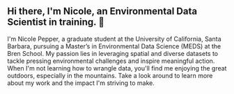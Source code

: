 ## Hi there, I'm Nicole, an Environmental Data Scientist in training. 👋

I'm Nicole Pepper, a graduate student at the University of California, Santa Barbara, pursuing a Master’s in Environmental Data Science (MEDS) at the Bren School. My passion lies in leveraging spatial and diverse datasets to tackle pressing environmental challenges and inspire meaningful action. When I'm not learning how to  wrangle data, you'll find me enjoying the great outdoors, especially in the mountains. Take a look around to learn more about my work and the impact I'm striving to make.

<!--
**nicolelpepper/nicolelpepper** is a ✨ _special_ ✨ repository because its `README.md` (this file) appears on your GitHub profile.

I'm Nicole Pepper, a graduate student at the University of California, Santa Barbara, pursuing a Master’s in Environmental Data Science (MEDS) at the Bren School. My passion lies in leveraging spatial and diverse datasets to tackle pressing environmental challenges and inspire meaningful action. When I'm not learning how to  wrangle data, you'll find me enjoying the great outdoors, especially in the mountains. Take a look around to learn more about my work and the impact I'm striving to make.

Here are some ideas to get you started:

- 🔭 I’m currently working on ...
- 🌱 I’m currently learning ...
- 👯 I’m looking to collaborate on ...
- 🤔 I’m looking for help with ...
- 💬 Ask me about ...
- 📫 How to reach me: ...
- 😄 Pronouns: ...
- ⚡ Fun fact: ...
-->
